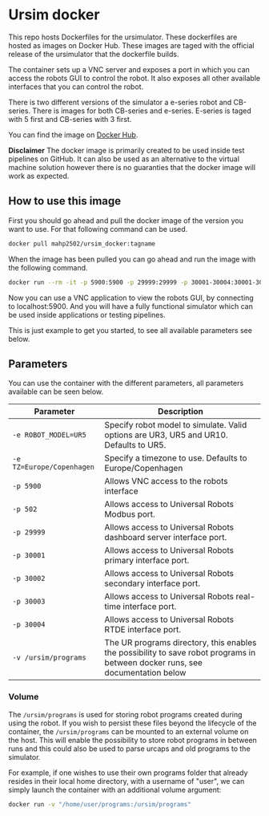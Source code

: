 # Ursim docker

This repo hosts Dockerfiles for the ursimulator. These dockerfiles are hosted as
images on Docker Hub. These images are taged with the official release of the ursimulator
that the dockerfile builds.

The container sets up a VNC server and exposes a port in which you can access the
robots GUI to control the robot. It also exposes all other available interfaces
that you can control the robot.

There is two different versions of the simulator a e-series robot and CB-series.
There is images for both CB-series and e-series. E-series is taged with 5 first
and CB-series with 3 first.

You can find the image on [Docker Hub](https://hub.docker.com/repository/docker/mahp2502/ursim_docker/general).

**Disclaimer** The docker image is primarily created to be used inside test pipelines
on GitHub. It can also be used as an alternative to the virtual machine solution
however there is no guaranties that the docker image will work as expected.

## How to use this image

First you should go ahead and pull the docker image of the version you want to use.
For that following command can be used.

```bash
docker pull mahp2502/ursim_docker:tagname
```

When the image has been pulled you can go ahead and run the image with the following
command.

```bash
docker run --rm -it -p 5900:5900 -p 29999:29999 -p 30001-30004:30001-30004 mahp2502/ursim_docker:tagname
```

Now you can use a VNC application to view the robots GUI, by connecting to localhost:5900.
And you will have a fully functional simulator which can be used inside applications
or testing pipelines.

This is just example to get you started, to see all available parameters see below.

## Parameters

You can use the container with the different parameters, all parameters available
can be seen below.

| Parameter               | Description |
| ---                     | ---                                                                                                                            |
| `-e ROBOT_MODEL=UR5`    | Specify robot model to simulate. Valid options are UR3, UR5 and UR10. Defaults to UR5.                                         |
|`-e TZ=Europe/Copenhagen`|  Specify a timezone to use. Defaults to Europe/Copenhagen                                                                      |
| `-p 5900`               | Allows VNC access to the robots interface                                                                                      |
| `-p 502`                | Allows access to Universal Robots Modbus port.                                                                                 |
| `-p 29999`              | Allows access to Universal Robots dashboard server interface port.                                                             |
| `-p 30001`              | Allows access to Universal Robots primary interface port.                                                                      |
| `-p 30002`              | Allows access to Universal Robots secondary interface port.                                                                    |
| `-p 30003`              | Allows access to Universal Robots real-time interface port.                                                                    |
| `-p 30004`              | Allows access to Universal Robots RTDE interface port.                                                                         |
|`-v /ursim/programs`     | The UR programs directory, this enables the possibility to save robot programs in between docker runs, see documentation below |

### Volume

The `/ursim/programs` is used for storing robot programs created during using the
robot. If you wish to persist these files beyond the lifecycle of the container,
the `/ursim/programs` can be mounted to an external volume on the host. This will
enable the possibility to store robot programs in between runs and this could also
be used to parse urcaps and old programs to the simulator.

For example, if one wishes to use their own programs folder that already resides
in their local home directory, with a username of "user", we can simply launch the
container with an additional volume argument:

```bash
docker run -v "/home/user/programs:/ursim/programs"
```

